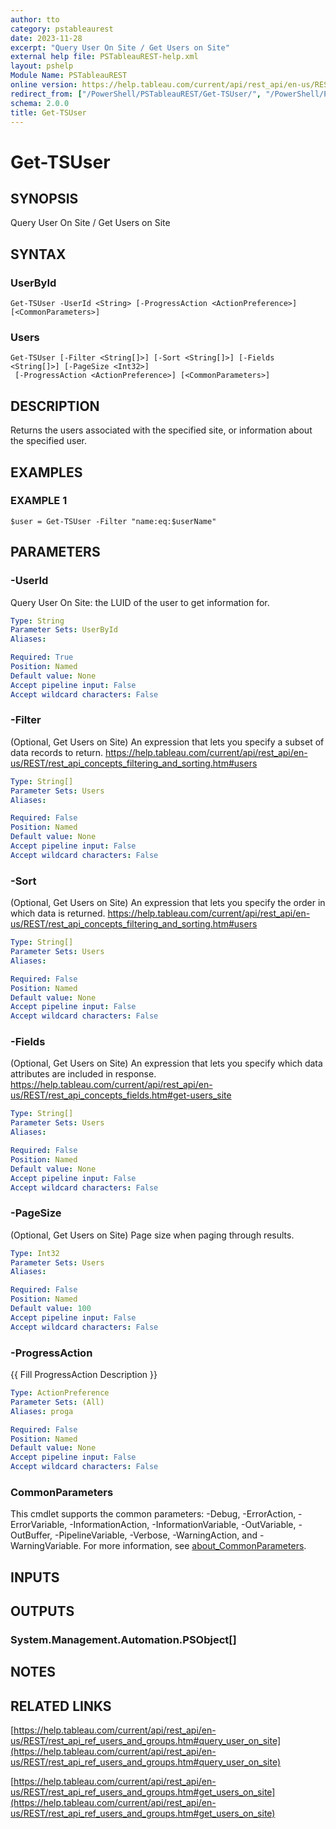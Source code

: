 ```yaml
---
author: tto
category: pstableaurest
date: 2023-11-28
excerpt: "Query User On Site / Get Users on Site"
external help file: PSTableauREST-help.xml
layout: pshelp
Module Name: PSTableauREST
online version: https://help.tableau.com/current/api/rest_api/en-us/REST/rest_api_ref_users_and_groups.htm#query_user_on_site
redirect_from: ["/PowerShell/PSTableauREST/Get-TSUser/", "/PowerShell/PSTableauREST/get-tsuser/", "/PowerShell/get-tsuser/"]
schema: 2.0.0
title: Get-TSUser
---
```


# Get-TSUser

## SYNOPSIS
Query User On Site / Get Users on Site

## SYNTAX

### UserById
```
Get-TSUser -UserId <String> [-ProgressAction <ActionPreference>] [<CommonParameters>]
```

### Users
```
Get-TSUser [-Filter <String[]>] [-Sort <String[]>] [-Fields <String[]>] [-PageSize <Int32>]
 [-ProgressAction <ActionPreference>] [<CommonParameters>]
```

## DESCRIPTION
Returns the users associated with the specified site, or information about the specified user.

## EXAMPLES

### EXAMPLE 1
```
$user = Get-TSUser -Filter "name:eq:$userName"
```

## PARAMETERS

### -UserId
Query User On Site: the LUID of the user to get information for.

```yaml
Type: String
Parameter Sets: UserById
Aliases:

Required: True
Position: Named
Default value: None
Accept pipeline input: False
Accept wildcard characters: False
```

### -Filter
(Optional, Get Users on Site)
An expression that lets you specify a subset of data records to return.
https://help.tableau.com/current/api/rest_api/en-us/REST/rest_api_concepts_filtering_and_sorting.htm#users

```yaml
Type: String[]
Parameter Sets: Users
Aliases:

Required: False
Position: Named
Default value: None
Accept pipeline input: False
Accept wildcard characters: False
```

### -Sort
(Optional, Get Users on Site)
An expression that lets you specify the order in which data is returned.
https://help.tableau.com/current/api/rest_api/en-us/REST/rest_api_concepts_filtering_and_sorting.htm#users

```yaml
Type: String[]
Parameter Sets: Users
Aliases:

Required: False
Position: Named
Default value: None
Accept pipeline input: False
Accept wildcard characters: False
```

### -Fields
(Optional, Get Users on Site)
An expression that lets you specify which data attributes are included in response.
https://help.tableau.com/current/api/rest_api/en-us/REST/rest_api_concepts_fields.htm#get-users_site

```yaml
Type: String[]
Parameter Sets: Users
Aliases:

Required: False
Position: Named
Default value: None
Accept pipeline input: False
Accept wildcard characters: False
```

### -PageSize
(Optional, Get Users on Site) Page size when paging through results.

```yaml
Type: Int32
Parameter Sets: Users
Aliases:

Required: False
Position: Named
Default value: 100
Accept pipeline input: False
Accept wildcard characters: False
```

### -ProgressAction
{{ Fill ProgressAction Description }}

```yaml
Type: ActionPreference
Parameter Sets: (All)
Aliases: proga

Required: False
Position: Named
Default value: None
Accept pipeline input: False
Accept wildcard characters: False
```

### CommonParameters
This cmdlet supports the common parameters: -Debug, -ErrorAction, -ErrorVariable, -InformationAction, -InformationVariable, -OutVariable, -OutBuffer, -PipelineVariable, -Verbose, -WarningAction, and -WarningVariable. For more information, see [about_CommonParameters](http://go.microsoft.com/fwlink/?LinkID=113216).

## INPUTS

## OUTPUTS

### System.Management.Automation.PSObject[]
## NOTES

## RELATED LINKS

[https://help.tableau.com/current/api/rest_api/en-us/REST/rest_api_ref_users_and_groups.htm#query_user_on_site](https://help.tableau.com/current/api/rest_api/en-us/REST/rest_api_ref_users_and_groups.htm#query_user_on_site)

[https://help.tableau.com/current/api/rest_api/en-us/REST/rest_api_ref_users_and_groups.htm#get_users_on_site](https://help.tableau.com/current/api/rest_api/en-us/REST/rest_api_ref_users_and_groups.htm#get_users_on_site)

